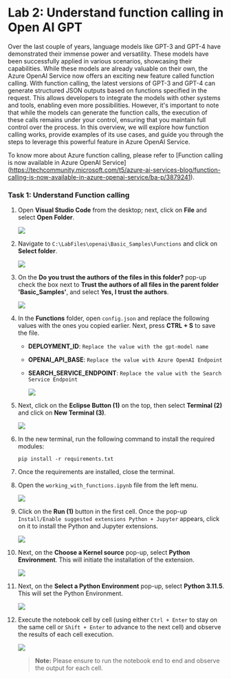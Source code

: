 # Lab 2: Understand function calling in Open AI GPT

Over the last couple of years, language models like GPT-3 and GPT-4 have demonstrated their immense power and versatility. These models have been successfully applied in various scenarios, showcasing their capabilities. While these models are already valuable on their own, the Azure OpenAI Service now offers an exciting new feature called function calling. With function calling, the latest versions of GPT-3 and GPT-4 can generate structured JSON outputs based on functions specified in the request. This allows developers to integrate the models with other systems and tools, enabling even more possibilities. However, it's important to note that while the models can generate the function calls, the execution of these calls remains under your control, ensuring that you maintain full control over the process. In this overview, we will explore how function calling works, provide examples of its use cases, and guide you through the steps to leverage this powerful feature in Azure OpenAI Service. 

To know more about Azure function calling, please refer to [Function calling is now available in Azure OpenAI Service] (https://techcommunity.microsoft.com/t5/azure-ai-services-blog/function-calling-is-now-available-in-azure-openai-service/ba-p/3879241).


### Task 1: Understand Function calling 

1. Open **Visual Studio Code** from the desktop; next, click on **File** and select **Open Folder**.

    ![](../media/img55.png) 

2. Navigate to `C:\LabFiles\openai\Basic_Samples\Functions` and click on **Select folder**. 

    ![](../media/img56.png) 

3. On the **Do you trust the authors of the files in this folder?** pop-up check the box next to **Trust the authors of all files in the parent folder 'Basic_Samples'**, and select **Yes, I trust the authors**.

    ![](../media/img57.png) 

4. In the **Functions** folder, open `config.json` and replace the following values with the ones you copied earlier. Next, press **CTRL + S** to save the file.

    - **DEPLOYMENT_ID**: `Replace the value with the gpt-model name`
    - **OPENAI_API_BASE**: `Replace the value with Azure OpenAI Endpoint`
    - **SEARCH_SERVICE_ENDPOINT**: `Replace the value with the Search Service Endpoint`

        ![](../media/img58.png) 

5. Next, click on the **Eclipse Button (1)** on the top, then select **Terminal (2)** and click on **New Terminal (3)**.

    ![](../media/img59.png) 

6. In the new terminal, run the following command to install the required modules:

    ```
    pip install -r requirements.txt
    ```

7. Once the requirements are installed, close the terminal.

8. Open the `working_with_functions.ipynb` file from the left menu.

    ![](../media/img60.png) 

9. Click on the **Run (1)** button in the first cell. Once the pop-up `Install/Enable suggested extensions Python + Jupyter` appears, click on it to install the Python and Jupyter extensions. 

    ![](../media/img61.png) 

10. Next, on the **Choose a Kernel source** pop-up, select **Python Environment**. This will initiate the installation of the extension.

       ![](../media/img62.png) 

11. Next, on the **Select a Python Environment** pop-up, select **Python 3.11.5**. This will set the Python Environment. 

       ![](../media/select-python.png) 

12. Execute the notebook cell by cell (using either `Ctrl + Enter` to stay on the same cell or `Shift + Enter` to advance to the next cell) and observe the results of each cell execution.

       ![](../media/openai1.1.png)

       > **Note:** Please ensure to run the notebook end to end and observe the output for each cell. 
